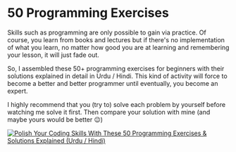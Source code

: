 # 50 Programming Exercises
Skills such as programming are only possible to gain via practice. Of course, you learn from books and lectures but if there's no implementation of what you learn, no matter how good you are at learning and remembering your lesson, it will just fade out.

So, I assembled these 50+ programming exercises for beginners with their solutions explained in detail in Urdu / Hindi. This kind of activity will force to become a better and better programmer until eventually, you become an expert.

I highly recommend that you (try to) solve each problem by yourself before watching me solve it first. Then compare your solution with mine (and maybe yours would be better 😉)

[![Polish Your Coding Skills With These 50 Programming Exercises & Solutions Explained (Urdu / Hindi)](https://img.youtube.com/vi/RuoeZTrHjrc/0.jpg)](https://www.youtube.com/watch?v=RuoeZTrHjrc)

